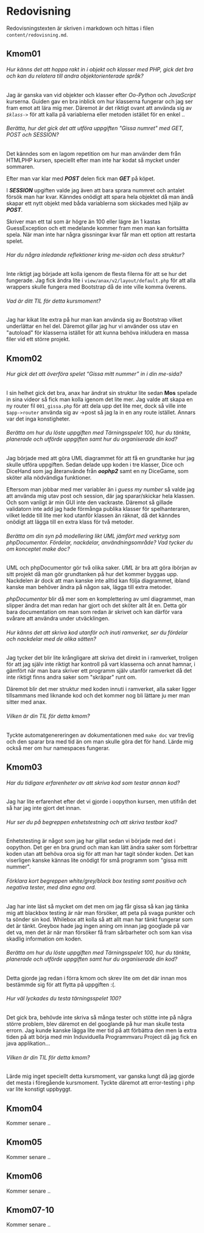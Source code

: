 ---
---
Redovisning
=========================
Redovisningstexten är skriven i markdown och hittas i filen `content/redovisning.md`.

Kmom01
-------------------------

###### Hur känns det att hoppa rakt in i objekt och klasser med PHP, gick det bra och kan du relatera till andra objektorienterade språk?
Jag är ganska van vid objekter och klasser efter *Oo-Python* och *JavaScript* kurserna. Guiden gav en bra inblick om hur klasserna fungerar och jag ser fram emot att lära mig mer. Däremot är det riktigt ovant att använda sig av *`$klass->`* för att kalla på variablerna eller metoden istället för en enkel ..


###### Berätta, hur det gick det att utföra uppgiften "Gissa numret" med GET, POST och SESSION?

Det känndes som en lagom repetition om hur man använder dem från HTMLPHP kursen, speciellt efter man inte har kodat så mycket under sommaren. 

Efter man var klar med ***POST*** delen fick man ***GET*** på köpet. 

I ***SESSION*** upgiften valde jag även att bara sprara nummret och antalet försök man har kvar. Känndes onödigt att spara hela objektet då man ändå skapar ett nytt objekt med båda variablerna som skickades med hjälp av ***POST***.

Skriver man ett tal som är högre än 100 eller lägre än 1 kastas GuessException och ett medelande kommer fram men man kan fortsätta spela. När man inte har några gissningar kvar får man ett option att restarta spelet. 

###### Har du några inledande reflektioner kring me-sidan och dess struktur?
Inte riktigt jag började att kolla igenom de flesta filerna för att se hur det fungerade. Jag fick ändra lite i `view/anax/v2/layout/default.php` för att alla wrappers skulle fungera med Bootstrap då de inte ville komma överens.

###### Vad är ditt TIL för detta kursmoment?
Jag har kikat lite extra på hur man kan använda sig av Bootstrap vilket underlättar en hel del. Däremot gillar jag hur vi använder oss utav en "autoload" för klasserna istället för att kunna behöva inkludera en massa filer vid ett större projekt.



Kmom02
-------------------------

###### Hur gick det att överföra spelet “Gissa mitt nummer” in i din me-sida?
I sin helhet gick det bra, anax har ändrat sin struktur lite sedan **Mos** spelade in sina videor så fick man kolla igenom det lite mer. Jag valde att skapa en ny router fil `001_gissa.php` för att dela upp det lite mer, dock så ville inte `$app->router` använda sig av ->post så jag la in en any route istället. Annars var det inga konstigheter.

###### Berätta om hur du löste uppgiften med Tärningsspelet 100, hur du tänkte, planerade och utförde uppgiften samt hur du organiserade din kod?
Jag började med att göra UML diagrammet för att få en grundtanke hur jag skulle utföra uppgiften. Sedan delade upp koden i tre klasser, Dice och DiceHand som jag återanvände från ***oophp2*** samt en ny DiceGame, som sköter alla nödvändiga funktioner.

Eftersom man jobbar med mer variabler än i *guess my number* så valde jag att använda mig utav post och session, där jag sparar/skickar hela klassen. Och som vanligt är min GUI inte den vackraste. Däremot så gillade validatorn inte add jag hade förmånga publika klasser för spelhanteraren, vilket ledde till lite mer kod utanför klassen än räknat, då det känndes onödigt att lägga till en extra klass för två metoder.

###### Berätta om din syn på modellering likt UML jämfört med verktyg som phpDocumentor. Fördelar, nackdelar, användningsområde? Vad tycker du om konceptet make doc?
UML och phpDocumentor gör två olika saker. *UML* är bra att göra ibörjan av sitt projekt då man gör grundtanken på hur det kommer byggas upp. Nackdelen är dock att man kanske inte alltid kan följa diagrammet, ibland kanske man behöver ändra på någon sak, lägga till extra metoder.

*phpDocumentor* blir då mer som en komplettering av uml diagrammet, man slipper ändra det man redan har gjort och det sköter allt åt en. Detta gör bara documentation om man som redan är skrivet och kan därför vara svårare att användra under utväcklingen. 

###### Hur känns det att skriva kod utanför och inuti ramverket, ser du fördelar och nackdelar med de olika sätten?
Jag tycker det blir lite krångligare att skriva det direkt in i ramverket, troligen för att jag själv inte riktigt har kontroll på vart klasserna och annat hamnar, i gämfört när man bara skriver ett programm själv utanför ramverket då det inte riktigt finns andra saker som "skräpar" runt om.

Däremot blir det mer struktur med koden innuti i ramverket, alla saker ligger tillsammans med liknande kod och det kommer nog bli lättare ju mer man sitter med anax.

###### Vilken är din TIL för detta kmom?
Tyckte automatgenereringen av dokumentationen med `make doc` var trevlig och den sparar bra med tid än om man skulle göra det för hand. Lärde mig också mer om hur namespaces fungerar.




Kmom03
-------------------------
###### Har du tidigare erfarenheter av att skriva kod som testar annan kod?
Jag har lite erfarenhet efter det vi gjorde i oopython kursen, men utifrån det så har jag inte gjort det innan.

###### Hur ser du på begreppen enhetstestning och att skriva testbar kod?
Enhetstesting är något som jag har gillat sedan vi började med det i oopython. Det ger en bra grund och man kan lätt ändra saker som förbettrar koden utan att behöva oroa sig för att man har tagit sönder koden. Det kan viserligen kanske kännas lite onödigt för små programm som "gissa mitt nummer".

###### Förklara kort begreppen white/grey/black box testing samt positiva och negativa tester, med dina egna ord.
Jag har inte läst så mycket om det men om jag får gissa så kan jag tänka mig att blackbox testing är när man försöker, att peta på svaga punkter och ta sönder sin kod. Whilebox att kolla så att allt man har tänkt fungerar som det är tänkt. Greybox hade jag ingen aning om innan jag googlade på var det va, men det är när man försöker få fram sårbarheter och som kan visa skadlig information om koden.

###### Berätta om hur du löste uppgiften med Tärningsspelet 100, hur du tänkte, planerade och utförde uppgiften samt hur du organiserade din kod?
Detta gjorde jag redan i förra kmom och skrev lite om det där innan mos bestämmde sig för att flytta på uppgiften :(.

###### Hur väl lyckades du testa tärningsspelet 100?
Det gick bra, behövde inte skriva så många tester och stötte inte på några större problem, blev däremot en del googlande på hur man skulle testa errorn. Jag kunde kanske lägga lite mer tid på att förbättra den men la extra tiden på att börja med min Induviduella Programmvaru Project då jag fick en java applikation...

###### Vilken är din TIL för detta kmom?
Lärde mig inget speciellt detta kursmoment, var ganska lungt då jag gjorde det mesta i föregående kursmoment. Tyckte däremot att error-testing i php var lite konstigt uppbyggt.





Kmom04
-------------------------

Kommer senare ..



Kmom05
-------------------------

Kommer senare ..



Kmom06
-------------------------

Kommer senare ..



Kmom07-10
-------------------------

Kommer senare ..
